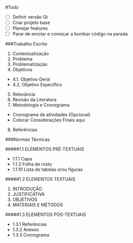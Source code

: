 #Todo
- [ ] Definir versão Qt
- [ ] Criar projeto base
- [ ] Planejar features
- [ ] Parar de enrolar e começar a bombar código na parada

###Trabalho Escrito
1. Contextualização
2. Problema
3. Problematização
4. Objetivos
 * 4.1. Objetivo Geral
 * 4.2. Objetivo Específico
5. Relevância
6. Revisão da Literatura
7. Metodologia e Cronograma
 - Cronograma de atividades (Opcional)
 - Colocar Considerações Finais aqui
8. Referências

###Normas Técnicas

#####1.1 ELEMENTOS PRÉ-TEXTUAIS

   - 1.1.1 Capa
   - 1.1.2 Folha de rosto
   - 1.1.10 Lista de tabelas e/ou figuras

#####1.2 ELEMENTOS TEXTUAIS
1. INTRODUÇÃO
2. JUSTIFICATIVA
3. OBJETIVOS
4. MATERIAIS E MÉTODOS

#####1.3 ELEMENTOS PÓS-TEXTUAIS
   - 1.3.1 Referências
   - 1.3.2 Anexos
   - 1.3.3 Cronograma
